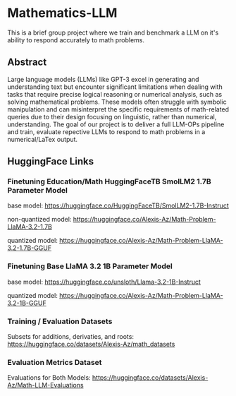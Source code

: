 # Mathematics-LLM
This is a brief group project where we train and benchmark a LLM on it's ability to respond accurately to math problems.

## Abstract
Large language models (LLMs) like GPT-3 excel in generating and understanding text but encounter significant limitations when dealing with tasks that require precise logical reasoning or numerical analysis, such as solving mathematical problems. These models often struggle with symbolic manipulation and can misinterpret the specific requirements of math-related queries due to their design focusing on linguistic, rather than numerical, understanding. The goal of our project is to deliver a full LLM-OPs pipeline and train, evaluate repective LLMs to respond to math problems in a numerical/LaTex output. 
## HuggingFace Links

### Finetuning Education/Math HuggingFaceTB SmolLM2 1.7B Parameter Model

base model: https://huggingface.co/HuggingFaceTB/SmolLM2-1.7B-Instruct 

non-quantized model: https://huggingface.co/Alexis-Az/Math-Problem-LlaMA-3.2-1.7B

quantized model: https://huggingface.co/Alexis-Az/Math-Problem-LlaMA-3.2-1.7B-GGUF


### Finetuning Base LlaMA 3.2 1B Parameter Model

base model: https://huggingface.co/unsloth/Llama-3.2-1B-Instruct

quantized model: https://huggingface.co/Alexis-Az/Math-Problem-LlaMA-3.2-1B-GGUF

### Training / Evaluation Datasets

Subsets for additions, derivaties, and roots: https://huggingface.co/datasets/Alexis-Az/math_datasets

### Evaluation Metrics Dataset

Evaluations for Both Models: https://huggingface.co/datasets/Alexis-Az/Math-LLM-Evaluations


